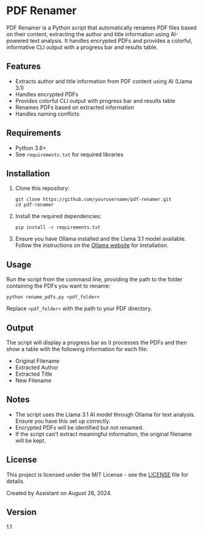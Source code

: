 # PDF Renamer

PDF Renamer is a Python script that automatically renames PDF files based on their content, extracting the author and title information using AI-powered text analysis. It handles encrypted PDFs and provides a colorful, informative CLI output with a progress bar and results table.

## Features

- Extracts author and title information from PDF content using AI (Llama 3.1)
- Handles encrypted PDFs
- Provides colorful CLI output with progress bar and results table
- Renames PDFs based on extracted information
- Handles naming conflicts

## Requirements

- Python 3.6+
- See `requirements.txt` for required libraries

## Installation

1. Clone this repository:
   ```
   git clone https://github.com/yourusername/pdf-renamer.git
   cd pdf-renamer
   ```

2. Install the required dependencies:
   ```
   pip install -r requirements.txt
   ```

3. Ensure you have Ollama installed and the Llama 3.1 model available. Follow the instructions on the [Ollama website](https://ollama.ai/) for installation.

## Usage

Run the script from the command line, providing the path to the folder containing the PDFs you want to rename:

```
python rename_pdfs.py <pdf_folder>
```

Replace `<pdf_folder>` with the path to your PDF directory.

## Output

The script will display a progress bar as it processes the PDFs and then show a table with the following information for each file:

- Original Filename
- Extracted Author
- Extracted Title
- New Filename

## Notes

- The script uses the Llama 3.1 AI model through Ollama for text analysis. Ensure you have this set up correctly.
- Encrypted PDFs will be identified but not renamed.
- If the script can't extract meaningful information, the original filename will be kept.

## License

This project is licensed under the MIT License - see the [LICENSE](LICENSE) file for details.

Created by Assistant on August 26, 2024.

## Version

1.1
